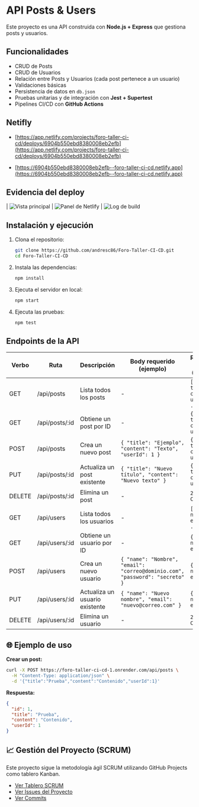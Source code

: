 # API Posts & Users

Este proyecto es una API construida con **Node.js + Express** que gestiona posts y usuarios.

## Funcionalidades
- CRUD de Posts
- CRUD de Usuarios
- Relación entre Posts y Usuarios (cada post pertenece a un usuario)
- Validaciones básicas
- Persistencia de datos en `db.json`
- Pruebas unitarias y de integración con **Jest + Supertest**
- Pipelines CI/CD con **GitHub Actions**

## Netifly
- [https://app.netlify.com/projects/foro-taller-ci-cd/deploys/6904b550ebd8380008eb2efb](https://app.netlify.com/projects/foro-taller-ci-cd/deploys/6904b550ebd8380008eb2efb)

- [https://6904b550ebd8380008eb2efb--foro-taller-ci-cd.netlify.app](https://6904b550ebd8380008eb2efb--foro-taller-ci-cd.netlify.app)

## Evidencia del deploy
| ![Vista principal](./evidencias/sitio.png) 
| ![Panel de Netlify](./evidencias/netlify.png) 
| ![Log de build](./evidencias/deploy.png)

## Instalación y ejecución
1. Clona el repositorio:
   ```bash
   git clone https://github.com/andresc86/Foro-Taller-CI-CD.git
   cd Foro-Taller-CI-CD
   ```
2. Instala las dependencias:
   ```bash
   npm install
   ```
3. Ejecuta el servidor en local:
   ```bash
   npm start
   ```
4. Ejecuta las pruebas:
   ```bash
   npm test
   ```

## Endpoints de la API

| Verbo | Ruta                | Descripción                        | Body requerido (ejemplo)                                                                 | Respuesta exitosa (ejemplo) |
|-------|---------------------|------------------------------------|-----------------------------------------------------------------------------------------|-----------------------------|
| GET   | /api/posts          | Lista todos los posts              | -                                                                                       | `[ { id, title, content, userId }, ... ]` |
| GET   | /api/posts/:id      | Obtiene un post por ID             | -                                                                                       | `{ id, title, content, userId }` |
| POST  | /api/posts          | Crea un nuevo post                 | `{ "title": "Ejemplo", "content": "Texto", "userId": 1 }`                        | `{ id, title, content, userId }` |
| PUT   | /api/posts/:id      | Actualiza un post existente        | `{ "title": "Nuevo título", "content": "Nuevo texto" }`                            | `{ id, title, content, userId }` |
| DELETE| /api/posts/:id      | Elimina un post                    | -                                                                                       | `204 No Content`            |
| GET   | /api/users          | Lista todos los usuarios           | -                                                                                       | `[ { id, name, email }, ... ]` |
| GET   | /api/users/:id      | Obtiene un usuario por ID          | -                                                                                       | `{ id, name, email }`        |
| POST  | /api/users          | Crea un nuevo usuario              | `{ "name": "Nombre", "email": "correo@dominio.com", "password": "secreto" }`   | `{ id, name, email }`        |
| PUT   | /api/users/:id      | Actualiza un usuario existente     | `{ "name": "Nuevo nombre", "email": "nuevo@correo.com" }`                         | `{ id, name, email }`        |
| DELETE| /api/users/:id      | Elimina un usuario                 | -                                                                                       | `204 No Content`            |

## 🌐 Ejemplo de uso

**Crear un post:**
```bash
curl -X POST https://foro-taller-ci-cd-1.onrender.com/api/posts \
  -H "Content-Type: application/json" \
  -d '{"title":"Prueba","content":"Contenido","userId":1}'
```

**Respuesta:**
```json
{
  "id": 1,
  "title": "Prueba",
  "content": "Contenido",
  "userId": 1
}
```
## 📈 Gestión del Proyecto (SCRUM)
Este proyecto sigue la metodología ágil SCRUM utilizando GitHub Projects como tablero Kanban.

- [Ver Tablero SCRUM](https://github.com/andresc86/Foro-Taller-CI-CD/projects)
- [Ver Issues del Proyecto](https://github.com/andresc86/Foro-Taller-CI-CD/issues)
- [Ver Commits](https://github.com/andresc86/Foro-Taller-CI-CD/commits/main)
